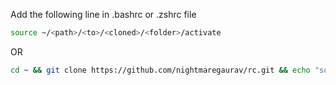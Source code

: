 Add the following line in .bashrc or .zshrc file
``` bash
source ~/<path>/<to>/<cloned>/<folder>/activate
```
OR

``` bash
cd ~ && git clone https://github.com/nightmaregaurav/rc.git && echo "source ~/rc/activate" >> .bashrc
```
